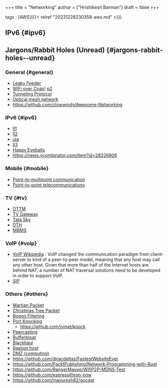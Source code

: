 +++
title = "Networking"
author = ["Hrishikesh Barman"]
draft = false
+++

tags
: [AWS]({{< relref "20231228230358-aws.md" >}})


## IPv6 {#ipv6}


## Jargons/Rabbit Holes (Unread) {#jargons-rabbit-holes--unread}


### General {#general}

-   [Leaky Feeder](https://en.wikipedia.org/wiki/Leaky_feeder)
-   [WiFi over Coax](https://en.wikipedia.org/wiki/Wi-Fi_over_Coax)| [p2](https://wifiovercoax.mcleodnet.com/)
-   [Tunneling Protocol](https://en.wikipedia.org/wiki/Tunneling_protocol)
-   [Optical mesh network](https://en.wikipedia.org/wiki/Optical_mesh_network)
-   <https://github.com/clowwindy/Awesome-Networking>


### IPv6 {#ipv6}

-   [ll1](https://blog.zivaro.com/need-know-link-local-ipv6-addresses)
-   [ll2](https://labs.ripe.net/Members/philip_homburg/whats-the-deal-with-ipv6-link-local-addresses)
-   [ula](https://en.wikipedia.org/wiki/Unique_local_address)
-   [ll3](https://serverfault.com/questions/118324/what-is-a-link-local-address)
-   [Happy Eyeballs](https://en.wikipedia.org/wiki/Happy_Eyeballs)
-   <https://news.ycombinator.com/item?id=28326806>


### Mobile {#mobile}

-   [Point-to-multipoint communication](https://en.wikipedia.org/wiki/Point-to-multipoint_communication)
-   [Point-to-point telecommunications](https://en.wikipedia.org/wiki/Point-to-point_(telecommunications))


### TV {#tv}

-   [OTTM](https://en.wikipedia.org/wiki/Over-the-top_media_service)
-   [TV Gateway](https://en.wikipedia.org/wiki/TV_gateway)
-   [Tata Sky](https://en.wikipedia.org/wiki/Tata_Sky)
-   [DTH](https://en.wikipedia.org/wiki/Direct-to-home_television_in_India)
-   [MBMS](https://en.wikipedia.org/wiki/Multimedia_Broadcast_Multicast_Service)


### VoIP {#voip}

-   [VoIP Wikipedia](https://en.wikipedia.org/wiki/Voice_over_IP) : VoIP changed the communication paradigm from client-server to kind of a peer-to-peer model, meaning that any host may call any other host. Given that more than half of the Internet hosts are behind NAT, a number of NAT traversal solutions need to be developed in order to support VoIP.
-   [SIP](https://en.wikipedia.org/wiki/Session_Initiation_Protocol)


### Others {#others}

-   [Martian Packet](https://en.wikipedia.org/wiki/Martian_packet)
-   [Christmas Tree Packet](https://en.wikipedia.org/wiki/Christmas_tree_packet)
-   [Bogon Filtering](https://en.wikipedia.org/wiki/Bogon_filtering)
-   [Port Knocking](https://en.wikipedia.org/wiki/Port_knocking)
    -   <https://github.com/jvinet/knock>
-   [Peercasting](https://en.wikipedia.org/wiki/Peercasting)
-   [Bufferbloat](https://en.wikipedia.org/wiki/Bufferbloat)
-   [Blackhaul](https://en.wikipedia.org/wiki/Backhaul_(telecommunications))
-   [Bastion host](https://en.wikipedia.org/wiki/Bastion_host)
-   [DMZ (computing)](https://en.wikipedia.org/wiki/DMZ_(computing))
-   <https://github.com/diracdeltas/FastestWebsiteEver>
-   <https://github.com/PacktPublishing/Network-Programming-with-Rust>
-   <https://github.com/RangerMauve/WifiP2P-MDNS-Test>
-   <https://github.com/espressif/esp-now>
-   <https://github.com/mayuresh82/gocast>
